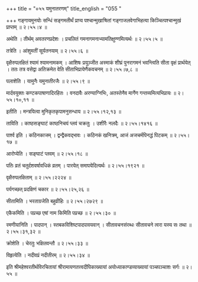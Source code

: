 +++
title = "०५५ यमुनातरणम्"
title_english = "055 "

+++
गङ्गायमुनयोः सन्धिं सङ्गमतीर्थं प्राप्य पश्चान्मुखाश्रितां गङ्गाजलवेगाभिहत्या किञ्चित्पश्चान्मुखं प्राप्तम्  ॥  २।५५।४  ॥   

  

अथेति । तीर्थम् अवतरणप्रदेशः । प्रचलितं गमनागमनाभ्यामतिक्षुण्णमित्यर्थः  ॥  २।५५।५  ॥   

  

तत्रेति । आंशुमतीं सूर्यतनयाम्  ॥  २।५५।६  ॥   

  

वृक्षैरुपलक्षितं श्यामं श्यामनामकम् । आशिषः प्रयुञ्जीत अस्माकं शीघ्रं पुनरागमनं भवन्त्विति सीता वृक्षं प्रार्थयेत् । ततः तत्र वसेद्वा अतिक्रमेत वेति सीताभिप्रायेणैकवचनम्  ॥  २।५५।७,८  ॥   

  

पलाशेति । यामुनैः यमुनातीरजैः  ॥  २।५५।९  ॥   

  

मार्दवयुक्तः कण्टकपाषाणादिरहितः । वनदावैः अरण्याग्निभिः, अतस्तेनैव मार्गेण गन्तव्यमित्यभिप्रायः  ॥  २।५५।१०,११  ॥   

  

इतीति । मन्त्रयित्वा मुनिकृतकृपामनुसन्धाय  ॥  २।५५।१२,१३  ॥   

  

ताविति । काष्ठसङ्घाटं काष्ठनिचयं प्लवं चक्रतुः । उशीरैः नलदैः  ॥  २।५५।१४१६  ॥   

  

पार्श्व इति । कठिनकाजम् । द्वन्द्वैकवद्भावः । कठिनकं खनित्रम्, आजं अजचर्मपिनद्धं पिटकम्  ॥  २।५५।१७  ॥   

  

आरोप्येति । सङ्घाटं प्लवम्  ॥  २।५५।१८  ॥   

  

पतिः व्रतं चतुर्दशवर्षावधिकं व्रतम् । पारयेत् समापयेदित्यर्थः  ॥  २।५५।१९२१  ॥   

  

वृक्षैरुपलक्षिताम्  ॥  २।५५।२२२४  ॥   

  

पर्यगच्छत् प्रदक्षिणं चकार  ॥  २।५५।२५,२६  ॥   

  

सीतामिति । भरताग्रजेति बहुव्रीहिः  ॥  २।५५।२७२९  ॥   

  

एकैकमिति । पप्रच्छ एषां नाम किमिति पप्रच्छ  ॥  २।५५।३०  ॥   

  

रमणीयानिति । पादपान् । स्तबकविशिष्टपादपावयवान् । सीतावचनसंरब्धः सीतावचने त्वरा यस्य सः तथा  ॥  २।५५।३१,३२  ॥   

  

क्रोशेति । चेरतुः भक्षितवन्तौ  ॥  २।५५।३३  ॥   

  

विहृत्येति । नदीवप्रं नदीतीरम्  ॥  २।५५।३४  ॥   

  

इति श्रीमहेश्वरतीर्थविरचितायां श्रीरामायणतत्त्वदीपिकाख्यायां अयोध्याकाण्डव्याख्यायां पञ्चपञ्चाशः सर्गः  ॥  २।५५  ॥   

  

  

